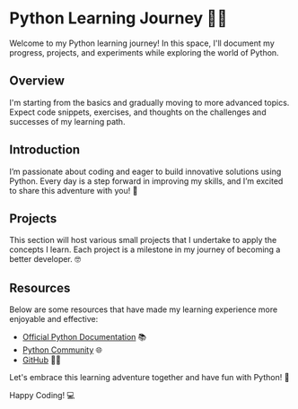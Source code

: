 # Python Learning Journey 🐍🌱

Welcome to my Python learning journey! In this space, I'll document my progress, projects, and experiments while exploring the world of Python.

## Overview

I'm starting from the basics and gradually moving to more advanced topics. Expect code snippets, exercises, and thoughts on the challenges and successes of my learning path.

## Introduction

I’m passionate about coding and eager to build innovative solutions using Python. Every day is a step forward in improving my skills, and I’m excited to share this adventure with you! 🚀

## Projects

This section will host various small projects that I undertake to apply the concepts I learn. Each project is a milestone in my journey of becoming a better developer. 🤓

## Resources

Below are some resources that have made my learning experience more enjoyable and effective:

- [Official Python Documentation](https://docs.python.org/3/) 📚
- [Python Community](https://www.python.org/community/) 🌐
- [GitHub](https://github.com/) 👨‍💻

Let's embrace this learning adventure together and have fun with Python! 🎉

Happy Coding! 💻
